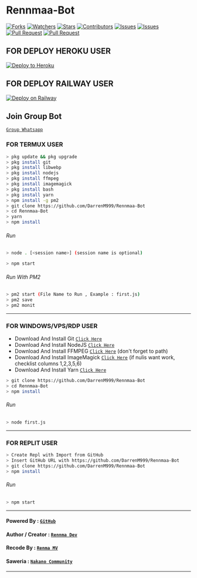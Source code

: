 # Rennmaa-Bot
<a href="https://github.com/DarrenM999/Rennmaa-Bot/network/members"><img title="Forks" src="https://img.shields.io/github/forks/DarrenM999/Rennmaa-Bot?label=Forks&color=blue&style=flat-square"></a>
<a href="https://github.com/DarrenM999/Rennmaa-Bot/watchers"><img title="Watchers" src="https://img.shields.io/github/watchers/DarrenM999/Rennmaa-Bot?label=Watchers&color=green&style=flat-square"></a>
<a href="https://github.com/DarrenM999/Rennmaa-Bot/stargazers"><img title="Stars" src="https://img.shields.io/github/stars/DarrenM999/Rennmaa-Bot?label=Stars&color=yellow&style=flat-square"></a>
<a href="https://github.com/DarrenM999/Rennmaa-Bot/graphs/contributors"><img title="Contributors" src="https://img.shields.io/github/contributors/DarrenM999/Rennmaa-Bot?label=Contributors&color=blue&style=flat-square"></a>
<a href="https://github.com/DarrenM999/Rennmaa-Bot/issues"><img title="Issues" src="https://img.shields.io/github/issues/DarrenM999/Rennmaa-Bot?label=Issues&color=success&style=flat-square"></a>
<a href="https://github.com/DarrenM999/Rennmaa-Bot/issues?q=is%3Aissue+is%3Aclosed"><img title="Issues" src="https://img.shields.io/github/issues-closed/DarrenM999/Rennmaa-Bot?label=Issues&color=red&style=flat-square"></a>
<a href="https://github.com/DarrenM999/Rennmaa-Bot/pulls"><img title="Pull Request" src="https://img.shields.io/github/issues-pr/DarrenM999/Rennmaa-Bot?label=PullRequest&color=success&style=flat-square"></a>
<a href="https://github.com/DarrenM999/Rennmaa-Bot/pulls?q=is%3Apr+is%3Aclosed"><img title="Pull Request" src="https://img.shields.io/github/issues-pr-closed/DarrenM999/Rennmaa-Bot?label=PullRequest&color=red&style=flat-square"></a>

## FOR DEPLOY HEROKU USER


<p><a href="https://heroku.com/deploy?template="https://github.com/DarrenM999/Rennmaa-Bot"> <img src="https://www.herokucdn.com/deploy/button.svg" alt="Deploy to Heroku" /></a></p>


## FOR DEPLOY RAILWAY USER


[![Deploy on Railway](https://railway.app/button.svg)](https://railway.app/new/template?template=https%3A%2F%2Fgithub.com%2FDarrenM999%2FRennmaa-Bot)

## Join Group Bot
[`Group Whatsapp`](https://chat.whatsapp.com/IjkxHq13RH70aobzOwL5VB)
### FOR TERMUX USER
```bash
> pkg update && pkg upgrade
> pkg install git
> pkg install libwebp
> pkg install nodejs
> pkg install ffmpeg
> pkg install imagemagick
> pkg install bash
> pkg install yarn
> npm install -g pm2
> git clone https://github.com/DarrenM999/Rennmaa-Bot
> cd Rennmaa-Bot
> yarn
> npm install
```
###### Run
```bash
> node . [<session name>] (session name is optional)
```

```bash
> npm start
```
###### Run With PM2
```bash
> pm2 start (File Name to Run , Example : first.js)
> pm2 save
> pm2 monit
```

---------

### FOR WINDOWS/VPS/RDP USER
* Download And Install Git [`Click Here`](https://git-scm.com/downloads) <br>
* Download And Install NodeJS [`Click Here`](https://nodejs.org/en/download) <br>
* Download And Install FFMPEG [`Click Here`](https://ffmpeg.org/download.html) (don't forget to path) 
* Download And Install ImageMagick [`Click Here`](https://imagemagick.org/script/download.php) (if nulis want work,  checklist columns 1,2,3,5,6) 
* Download And Install Yarn [`Click Here`](https://classic.yarnpkg.com/lang/en/docs/install/#windows-stable)
```bash
> git clone https://github.com/DarrenM999/Rennmaa-Bot
> cd Rennmaa-Bot
> npm install
```
###### Run
```bash
> node first.js
```
--------------

### FOR REPLIT USER
```bash
> Create Repl with Import from GitHub
> Insert GitHub URL with https://github.com/DarrenM999/Rennmaa-Bot
> git clone https://github.com/DarrenM999/Rennmaa-Bot
> npm install
```
###### Run
```bash
> npm start
```

---------------

#### Powered By : [`GitHub`](https://github.com/)

#### Author / Creator : [`Rennma Dev`](https://github.com/DarenM999/Rennmaa-Bot)

#### Recode By : [`Renma MV`](https://www.youtube.com/c/RenmaMV)
  
#### Saweria : [`Nakano Community`](https://saweria.co/NakanoCommunity)

---------------
